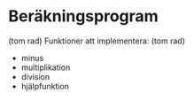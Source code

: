 # Beräkningsprogram
(tom rad)
Funktioner att implementera:
(tom rad)
* minus
* multiplikation
* division
* hjälpfunktion
